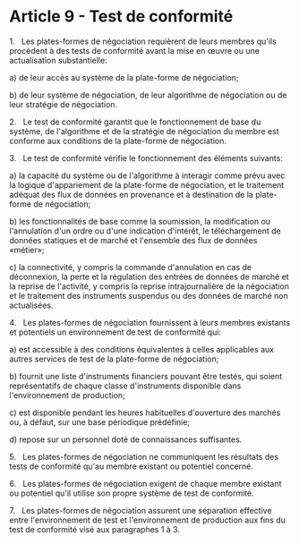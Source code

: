 # Article 9 - Test de conformité


1.   Les plates-formes de négociation requièrent de leurs membres qu'ils procèdent à des tests de conformité avant la mise en œuvre ou une actualisation substantielle:

a) de leur accès au système de la plate-forme de négociation;

b) de leur système de négociation, de leur algorithme de négociation ou de leur stratégie de négociation.

2.   Le test de conformité garantit que le fonctionnement de base du système, de l'algorithme et de la stratégie de négociation du membre est conforme aux conditions de la plate-forme de négociation.

3.   Le test de conformité vérifie le fonctionnement des éléments suivants:

a) la capacité du système ou de l'algorithme à interagir comme prévu avec la logique d'appariement de la plate-forme de négociation, et le traitement adéquat des flux de données en provenance et à destination de la plate-forme de négociation;

b) les fonctionnalités de base comme la soumission, la modification ou l'annulation d'un ordre ou d'une indication d'intérêt, le téléchargement de données statiques et de marché et l'ensemble des flux de données «métier»;

c) la connectivité, y compris la commande d'annulation en cas de déconnexion, la perte et la régulation des entrées de données de marché et la reprise de l'activité, y compris la reprise intrajournalière de la négociation et le traitement des instruments suspendus ou des données de marché non actualisées.

4.   Les plates-formes de négociation fournissent à leurs membres existants et potentiels un environnement de test de conformité qui:

a) est accessible à des conditions équivalentes à celles applicables aux autres services de test de la plate-forme de négociation;

b) fournit une liste d'instruments financiers pouvant être testés, qui soient représentatifs de chaque classe d'instruments disponible dans l'environnement de production;

c) est disponible pendant les heures habituelles d'ouverture des marchés ou, à défaut, sur une base périodique prédéfinie;

d) repose sur un personnel doté de connaissances suffisantes.

5.   Les plates-formes de négociation ne communiquent les résultats des tests de conformité qu'au membre existant ou potentiel concerné.

6.   Les plates-formes de négociation exigent de chaque membre existant ou potentiel qu'il utilise son propre système de test de conformité.

7.   Les plates-formes de négociation assurent une séparation effective entre l'environnement de test et l'environnement de production aux fins du test de conformité visé aux paragraphes 1 à 3.
